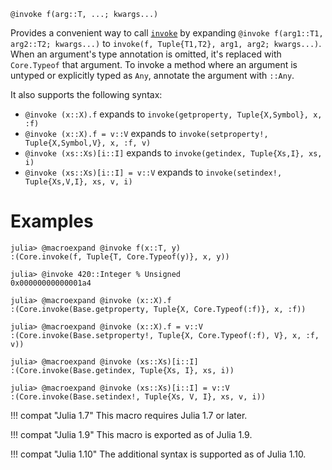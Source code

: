 ```
@invoke f(arg::T, ...; kwargs...)
```

Provides a convenient way to call [`invoke`](@ref) by expanding `@invoke f(arg1::T1, arg2::T2; kwargs...)` to `invoke(f, Tuple{T1,T2}, arg1, arg2; kwargs...)`. When an argument's type annotation is omitted, it's replaced with `Core.Typeof` that argument. To invoke a method where an argument is untyped or explicitly typed as `Any`, annotate the argument with `::Any`.

It also supports the following syntax:

  * `@invoke (x::X).f` expands to `invoke(getproperty, Tuple{X,Symbol}, x, :f)`
  * `@invoke (x::X).f = v::V` expands to `invoke(setproperty!, Tuple{X,Symbol,V}, x, :f, v)`
  * `@invoke (xs::Xs)[i::I]` expands to `invoke(getindex, Tuple{Xs,I}, xs, i)`
  * `@invoke (xs::Xs)[i::I] = v::V` expands to `invoke(setindex!, Tuple{Xs,V,I}, xs, v, i)`

# Examples

```jldoctest
julia> @macroexpand @invoke f(x::T, y)
:(Core.invoke(f, Tuple{T, Core.Typeof(y)}, x, y))

julia> @invoke 420::Integer % Unsigned
0x00000000000001a4

julia> @macroexpand @invoke (x::X).f
:(Core.invoke(Base.getproperty, Tuple{X, Core.Typeof(:f)}, x, :f))

julia> @macroexpand @invoke (x::X).f = v::V
:(Core.invoke(Base.setproperty!, Tuple{X, Core.Typeof(:f), V}, x, :f, v))

julia> @macroexpand @invoke (xs::Xs)[i::I]
:(Core.invoke(Base.getindex, Tuple{Xs, I}, xs, i))

julia> @macroexpand @invoke (xs::Xs)[i::I] = v::V
:(Core.invoke(Base.setindex!, Tuple{Xs, V, I}, xs, v, i))
```

!!! compat "Julia 1.7"
    This macro requires Julia 1.7 or later.


!!! compat "Julia 1.9"
    This macro is exported as of Julia 1.9.


!!! compat "Julia 1.10"
    The additional syntax is supported as of Julia 1.10.

